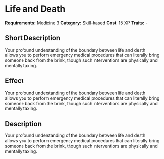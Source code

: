# Life and Death

**Requirements:** Medicine 3
**Category:** Skill-based
**Cost:** 15 XP
**Traits:** -


## Short Description
Your profound understanding of the boundary between life and death allows you to perform emergency medical procedures that can literally bring someone back from the brink, though such interventions are physically and mentally taxing.

## Effect
Your profound understanding of the boundary between life and death allows you to perform emergency medical procedures that can literally bring someone back from the brink, though such interventions are physically and mentally taxing.

## Description
Your profound understanding of the boundary between life and death allows you to perform emergency medical procedures that can literally bring someone back from the brink, though such interventions are physically and mentally taxing.